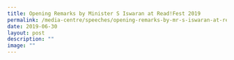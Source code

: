 ```yaml
---
title: Opening Remarks by Minister S Iswaran at Read!Fest 2019
permalink: /media-centre/speeches/opening-remarks-by-mr-s-iswaran-at-readfest-2019/
date: 2019-06-30
layout: post
description: ""
image: ""
---
```

